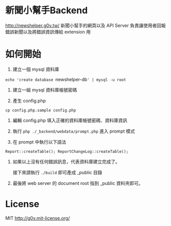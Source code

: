 新聞小幫手Backend
==================
http://newshelper.g0v.tw/
新聞小幫手的網頁以及 API Server
負責讓使用者回報錯誤新聞以及將錯誤資訊傳給 extension 用

如何開始
========
 1. 建立一個 mysql 資料庫

   `echo 'create database `newshelper-db`' | mysql -u root`

 1. 建立一組 mysql 資料庫帳號密碼

 1. 產生 config.php

   `cp config.php.sample config.php`

 1. 編輯 config.php 填入正確的資料庫帳號密碼、資料庫資訊

 1. 執行 `php ./_backend/webdata/prompt.php` 進入 prompt 模式

 1. 在 prompt 中執行以下語法

   `Report::createTable(); ReportChangeLog::createTable();`

 1. 如果以上沒有任何錯誤訊息，代表資料庫建立完成了。

    接下來請執行 `./build` 即可產成 _public 目錄

 1. 最後將 web server 的 document root 指到 _public 資料夾即可。

License
=======
MIT http://g0v.mit-license.org/
